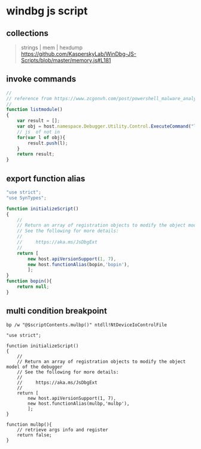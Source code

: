 # windbg js script
## collections
> strings | mem | hexdump        
> https://github.com/KasperskyLab/WinDbg-JS-Scripts/blob/master/memory.js#L181     


## invoke commands
```js
//
// reference from https://www.zcgonvh.com/post/powershell_malware_analysis_helper_clr_hook.html
//
function listmodule()
{
    var result = [];
    var obj = host.namespace.Debugger.Utility.Control.ExecuteCommand("lm");
    // js  of not in
    for(var l of obj){
        result.push(l);
    }
    return result;
}
```

## export function alias
```js
"use strict";
"use SynTypes";

function initializeScript()
{
    //
    // Return an array of registration objects to modify the object model of the debugger
    // See the following for more details:
    //
    //     https://aka.ms/JsDbgExt
    //
    return [
        new host.apiVersionSupport(1, 7),
        new host.functionAlias(bopin,'bopin'),
        ];
}
function bopin(){
    return null;
}
```

## multi condition breakpoint
```
bp /w "@$scriptContents.mulbp()" ntdll!NtDeviceIoControlFile

"use strict";

function initializeScript()
{
    //
    // Return an array of registration objects to modify the object model of the debugger
    // See the following for more details:
    //
    //     https://aka.ms/JsDbgExt
    //
    return [
        new host.apiVersionSupport(1, 7),
        new host.functionAlias(mulbp,'mulbp'),
        ];
}

function mulbp(){
    // retrieve args info and register
    return false;
}

```



